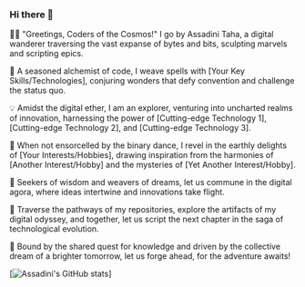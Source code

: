 ### Hi there 👋

👨‍💻 "Greetings, Coders of the Cosmos!" I go by Assadini Taha, a digital wanderer traversing the vast expanse of bytes and bits, sculpting marvels and scripting epics.

🚀 A seasoned alchemist of code, I weave spells with [Your Key Skills/Technologies], conjuring wonders that defy convention and challenge the status quo.

💡 Amidst the digital ether, I am an explorer, venturing into uncharted realms of innovation, harnessing the power of [Cutting-edge Technology 1], [Cutting-edge Technology 2], and [Cutting-edge Technology 3].

🔧 When not ensorcelled by the binary dance, I revel in the earthly delights of [Your Interests/Hobbies], drawing inspiration from the harmonies of [Another Interest/Hobby] and the mysteries of [Yet Another Interest/Hobby].

🌟 Seekers of wisdom and weavers of dreams, let us commune in the digital agora, where ideas intertwine and innovations take flight.

🔗 Traverse the pathways of my repositories, explore the artifacts of my digital odyssey, and together, let us script the next chapter in the saga of technological evolution.

🎯 Bound by the shared quest for knowledge and driven by the collective dream of a brighter tomorrow, let us forge ahead, for the adventure awaits!


[![Assadini's GitHub stats](https://github-readme-stats.vercel.app/api?username=assadini)]

